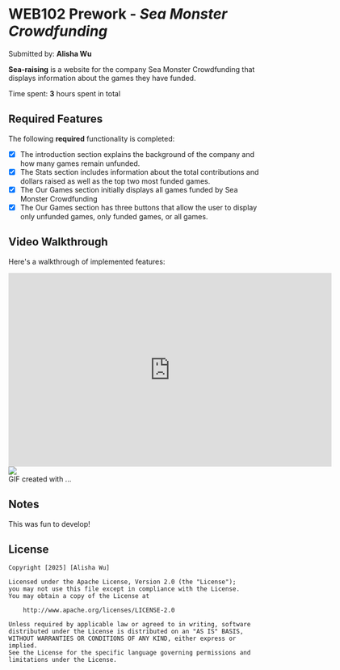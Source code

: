 # WEB102 Prework - *Sea Monster Crowdfunding*

Submitted by: **Alisha Wu**

**Sea-raising** is a website for the company Sea Monster Crowdfunding that displays information about the games they have funded.

Time spent: **3** hours spent in total

## Required Features

The following **required** functionality is completed:

* [X] The introduction section explains the background of the company and how many games remain unfunded.
* [X] The Stats section includes information about the total contributions and dollars raised as well as the top two most funded games.
* [X] The Our Games section initially displays all games funded by Sea Monster Crowdfunding
* [X] The Our Games section has three buttons that allow the user to display only unfunded games, only funded games, or all games.

## Video Walkthrough

Here's a walkthrough of implemented features:
<iframe width="640" height="383" src="https://www.loom.com/embed/aaf2cc38ee62498899193cdf9915f5d7?sid=cab403a1-5f9a-4a74-9ac0-490dea463444" frameborder="0" webkitallowfullscreen mozallowfullscreen allowfullscreen></iframe>


<div>
    <a href="https://www.loom.com/share/aaf2cc38ee62498899193cdf9915f5d7">
    </a>
    <a href="https://www.loom.com/share/aaf2cc38ee62498899193cdf9915f5d7">
      <img style="max-width:300px;" src="https://cdn.loom.com/sessions/thumbnails/aaf2cc38ee62498899193cdf9915f5d7-6bd9bd3766b639d0-full-play.gif">
    </a>
  </div>
GIF created with ...  
<!-- Recommended tools:
[Kap](https://getkap.co/) for macOS
[ScreenToGif](https://www.screentogif.com/) for Windows
[peek](https://github.com/phw/peek) for Linux. -->

## Notes

This was fun to develop! 

## License

    Copyright [2025] [Alisha Wu]

    Licensed under the Apache License, Version 2.0 (the "License");
    you may not use this file except in compliance with the License.
    You may obtain a copy of the License at

        http://www.apache.org/licenses/LICENSE-2.0

    Unless required by applicable law or agreed to in writing, software
    distributed under the License is distributed on an "AS IS" BASIS,
    WITHOUT WARRANTIES OR CONDITIONS OF ANY KIND, either express or implied.
    See the License for the specific language governing permissions and
    limitations under the License.
